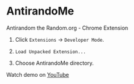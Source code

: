 # AntirandoMe
Antirandom the Random.org - Chrome Extension

1) Click `Extensions` -> `Developer Mode`.

2) `Load Unpacked Extension...`

3) Choose AntirandoMe directory.

Watch demo on [YouTube]

[YouTube]:https://www.youtube.com/watch?v=Cul-qKYXaC8
